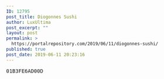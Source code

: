 ```yaml
---
ID: 12795
post_title: Diogonnes Sushi
author: LuxUltima
post_excerpt: ""
layout: post
permalink: >
  https://portalrepository.com/2019/06/11/diogonnes-sushi/
published: true
post_date: 2019-06-11 20:23:16
---
```

<pre>01B3FE6AD00D</pre>